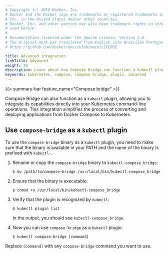 ```yaml
---
# Copyright (c) 2016 Docker, Inc.
# Docker and the Docker logo are trademarks or registered trademarks of Docker,
# Inc. in the United States and/or other countries.
# Docker, Inc. and other parties may also have trademark rights in other terms
# used herein.
#
# Documentation licensed under the Apache License, Version 2.0.
# The original work was translated from English into Brazilian Portuguese.
# https://github.com/docker/docs/blob/main/LICENSE

title: Advanced integration
linkTitle: Advanced
weight: 30
description: Learn about how Compose Bridge can function a kubectl plugin
keywords: kubernetes, compose, compose bridge, plugin, advanced
---
```

{{< summary-bar feature_name="Compose bridge" >}}

Compose Bridge can also function as a `kubectl` plugin, allowing you to integrate its capabilities directly into your Kubernetes command-line operations. This integration simplifies the process of converting and deploying applications from Docker Compose to Kubernetes.

## Use `compose-bridge` as a `kubectl` plugin

To use the `compose-bridge` binary as a `kubectl` plugin, you need to make sure that the binary is available in your PATH and the name of the binary is prefixed with `kubectl-`. 

1. Rename or copy the `compose-bridge` binary to `kubectl-compose_bridge`:

    ```console
    $ mv /path/to/compose-bridge /usr/local/bin/kubectl-compose_bridge
    ```

2. Ensure that the binary is executable:
    
    ```console
    $ chmod +x /usr/local/bin/kubectl-compose_bridge
    ```

3. Verify that the plugin is recognized by `kubectl`:

    ```console
    $ kubectl plugin list
    ```

    In the output, you should see `kubectl-compose_bridge`.

4. Now you can use `compose-bridge` as a `kubectl` plugin:

    ```console
   $ kubectl compose-bridge [command]
    ```

Replace `[command]` with any `compose-bridge` command you want to use.
